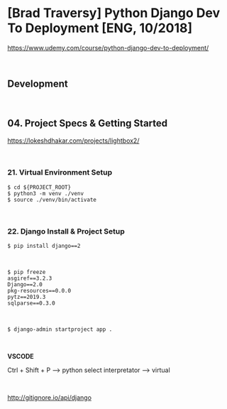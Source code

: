 # [Brad Traversy] Python Django Dev To Deployment [ENG, 10/2018]

https://www.udemy.com/course/python-django-dev-to-deployment/

<br/>

## Development

<br/>

## 04. Project Specs & Getting Started

https://lokeshdhakar.com/projects/lightbox2/

<br/>

### 21. Virtual Environment Setup

    $ cd ${PROJECT_ROOT}
    $ python3 -m venv ./venv
    $ source ./venv/bin/activate

<br/>

### 22. Django Install & Project Setup

    $ pip install django==2

<br/>

    $ pip freeze
    asgiref==3.2.3
    Django==2.0
    pkg-resources==0.0.0
    pytz==2019.3
    sqlparse==0.3.0

<br/>

    $ django-admin startproject app .

<br/>

**VSCODE**

Ctrl + Shift + P --> python select interpretator --> virtual

<br/>

http://gitignore.io/api/django
